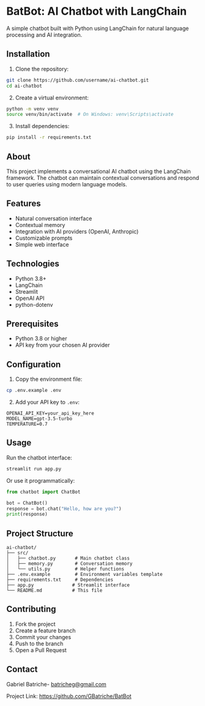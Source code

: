 
# BatBot: AI Chatbot with LangChain

A simple chatbot built with Python using LangChain for natural language processing and AI integration.

## Installation

1. Clone the repository:
```bash
git clone https://github.com/username/ai-chatbot.git
cd ai-chatbot
```

2. Create a virtual environment:
```bash
python -m venv venv
source venv/bin/activate  # On Windows: venv\Scripts\activate
```

3. Install dependencies:
```bash
pip install -r requirements.txt
```

## About

This project implements a conversational AI chatbot using the LangChain framework. The chatbot can maintain contextual conversations and respond to user queries using modern language models.

## Features

- Natural conversation interface
- Contextual memory
- Integration with AI providers (OpenAI, Anthropic)
- Customizable prompts
- Simple web interface

## Technologies

- Python 3.8+
- LangChain
- Streamlit
- OpenAI API
- python-dotenv

## Prerequisites

- Python 3.8 or higher
- API key from your chosen AI provider

## Configuration

1. Copy the environment file:
```bash
cp .env.example .env
```

2. Add your API key to `.env`:
```env
OPENAI_API_KEY=your_api_key_here
MODEL_NAME=gpt-3.5-turbo
TEMPERATURE=0.7
```

## Usage

Run the chatbot interface:
```bash
streamlit run app.py
```

Or use it programmatically:
```python
from chatbot import ChatBot

bot = ChatBot()
response = bot.chat("Hello, how are you?")
print(response)
```

## Project Structure

```
ai-chatbot/
├── src/
│   ├── chatbot.py       # Main chatbot class
│   ├── memory.py        # Conversation memory
│   └── utils.py         # Helper functions
├── .env.example         # Environment variables template
├── requirements.txt     # Dependencies
├── app.py              # Streamlit interface
└── README.md           # This file
```

## Contributing

1. Fork the project
2. Create a feature branch
3. Commit your changes
4. Push to the branch
5. Open a Pull Request


## Contact

Gabriel Batriche- batricheg@gmail.com

Project Link: https://github.com/GBatriche/BatBot
